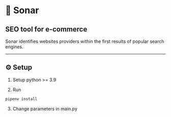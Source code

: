 📡 Sonar
===

SEO tool for e-commerce
---

Sonar identifies websites providers within the first results of popular search engines.

---

## ⚙ Setup

1. Setup python >= 3.9

2. Run

``` bash
pipenv install
```

3. Change parameters in main.py
